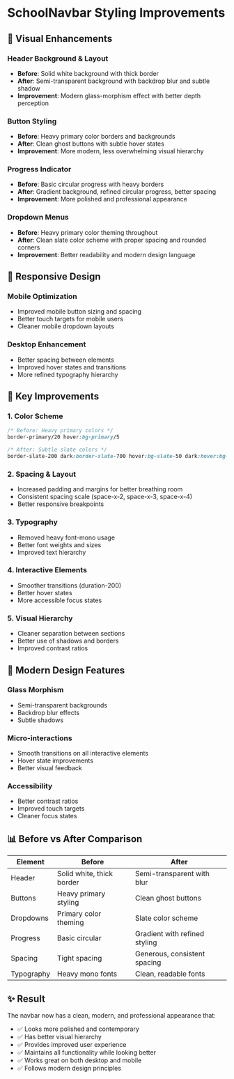 # SchoolNavbar Styling Improvements

## 🎨 **Visual Enhancements**

### **Header Background & Layout**
- **Before**: Solid white background with thick border
- **After**: Semi-transparent background with backdrop blur and subtle shadow
- **Improvement**: Modern glass-morphism effect with better depth perception

### **Button Styling**
- **Before**: Heavy primary color borders and backgrounds
- **After**: Clean ghost buttons with subtle hover states
- **Improvement**: More modern, less overwhelming visual hierarchy

### **Progress Indicator**
- **Before**: Basic circular progress with heavy borders
- **After**: Gradient background, refined circular progress, better spacing
- **Improvement**: More polished and professional appearance

### **Dropdown Menus**
- **Before**: Heavy primary color theming throughout
- **After**: Clean slate color scheme with proper spacing and rounded corners
- **Improvement**: Better readability and modern design language

## 📱 **Responsive Design**

### **Mobile Optimization**
- Improved mobile button sizing and spacing
- Better touch targets for mobile users
- Cleaner mobile dropdown layouts

### **Desktop Enhancement**
- Better spacing between elements
- Improved hover states and transitions
- More refined typography hierarchy

## 🎯 **Key Improvements**

### **1. Color Scheme**
```css
/* Before: Heavy primary colors */
border-primary/20 hover:bg-primary/5

/* After: Subtle slate colors */
border-slate-200 dark:border-slate-700 hover:bg-slate-50 dark:hover:bg-slate-800
```

### **2. Spacing & Layout**
- Increased padding and margins for better breathing room
- Consistent spacing scale (space-x-2, space-x-3, space-x-4)
- Better responsive breakpoints

### **3. Typography**
- Removed heavy font-mono usage
- Better font weights and sizes
- Improved text hierarchy

### **4. Interactive Elements**
- Smoother transitions (duration-200)
- Better hover states
- More accessible focus states

### **5. Visual Hierarchy**
- Cleaner separation between sections
- Better use of shadows and borders
- Improved contrast ratios

## 🚀 **Modern Design Features**

### **Glass Morphism**
- Semi-transparent backgrounds
- Backdrop blur effects
- Subtle shadows

### **Micro-interactions**
- Smooth transitions on all interactive elements
- Hover state improvements
- Better visual feedback

### **Accessibility**
- Better contrast ratios
- Improved touch targets
- Cleaner focus states

## 📊 **Before vs After Comparison**

| Element | Before | After |
|---------|--------|-------|
| Header | Solid white, thick border | Semi-transparent with blur |
| Buttons | Heavy primary styling | Clean ghost buttons |
| Dropdowns | Primary color theming | Slate color scheme |
| Progress | Basic circular | Gradient with refined styling |
| Spacing | Tight spacing | Generous, consistent spacing |
| Typography | Heavy mono fonts | Clean, readable fonts |

## ✨ **Result**

The navbar now has a clean, modern, and professional appearance that:
- ✅ Looks more polished and contemporary
- ✅ Has better visual hierarchy
- ✅ Provides improved user experience
- ✅ Maintains all functionality while looking better
- ✅ Works great on both desktop and mobile
- ✅ Follows modern design principles
